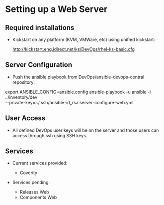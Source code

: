 # Setting up a Web Server

## Required installations

- Kickstart on any platform (KVM, VMWare, etc) using  unified kickstart:

  http://kickstart.eng.idirect.net/ks/DevOps/rhel-ks-basic.cfg

## Server Configuration

 - Push the ansible playbook from DevOps/ansible-devops-central repository:

  export ANSIBLE_CONFIG=ansible.config
  ansible-playbook -u ansible -i ../inventory/dev \
         --private-key=~/.ssh/ansible-id_rsa server-configure-web.yml

## User Access

 - All defined DevOps user keys will be on the server and those users can access through ssh using SSH keys.

## Services

  - Current services provided:
    * Coverity
 
  - Services pending:
    * Releases Web
    * Components Web

